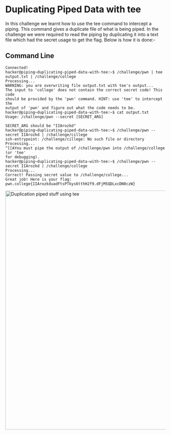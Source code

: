 # Duplicating Piped Data with tee
In this challenge we learnt how to use the tee command to intercept a piping. This command gives a duplicate file of what is being piped. In the challenge we were required to 
read the piping by duplicating it into a text file which had the secret usage to get the flag. Below is how it is done:-
## Command Line
```
Connected!
hacker@piping~duplicating-piped-data-with-tee:~$ /challenge/pwn | tee output.txt | /challenge/college
Processing...
WARNING: you are overwriting file output.txt with tee's output...
The input to 'college' does not contain the correct secret code! This code
should be provided by the 'pwn' command. HINT: use 'tee' to intercept the
output of 'pwn' and figure out what the code needs to be.
hacker@piping~duplicating-piped-data-with-tee:~$ cat output.txt
Usage: /challenge/pwn --secret [SECRET_ARG]

SECRET_ARG should be "IIArozkd"
hacker@piping~duplicating-piped-data-with-tee:~$ /challenge/pwn --secret IIArozkd | /challenge/cillege
ssh-entrypoint: /challenge/cillege: No such file or directory
Processing...
^[[AYou must pipe the output of /challenge/pwn into /challenge/college (or 'tee'
for debugging).
hacker@piping~duplicating-piped-data-with-tee:~$ /challenge/pwn --secret IIArozkd | /challenge/college
Processing...
Correct! Passing secret value to /challenge/college...
Great job! Here is your flag:
pwn.college{IIArozkduadFtsPTkys6tthH2f9.dFjM5QDLxcDN0czW}
```
<img width="749" alt="Duplication piped stuff using tee" src="https://github.com/user-attachments/assets/cabc0de2-2049-4382-97a5-e1971553b768">
